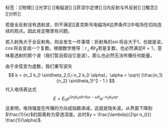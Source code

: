 标签：[[物理]] [[光学]] [[电磁波]] [[菲涅尔定律]] [[内反射与外反射]] [[概念]] [[分析]]

若是全反射没有透射波，则不满足[[麦克斯韦电磁场#边界条件]]中电场在切向连续的观点。因此肯定哪里有问题。

若入射角大于全反射角，则会发生一件事情：折射角的$\sin$将会大于1，也就是说，$\cos$将会变成一个复数。根据数学推导：$r_{\perp}和r_{\parallel}$若是复数，也必然满足$R = 1$，意味着透射的那个波（我们暂且假设它是波），那么也必然无法传播任何能量。

由于余弦变为虚数，我们重写波矢
$$
k = (n_2 k_0 \sin\theta_2,0,i n_2 k_0 \alpha)，\alpha = \sqrt{ (\frac{n_1}{n_2} \sin\theta_1)^2 - 1 }
$$
代入电场表达式
$$
E = E_0 e^{i(n_1 k_0 \sin\theta_1 x - \omega t)} e^{-n_2 k_0 \alpha z}
$$
这表明，电场强度在传播的方向成指数递减，这就是隐失波。从界面下降到$\frac{1}{e}$的距离称为穿透深度。此时$y = \frac{\lambda}{2\pi n_{t}} \frac{1}{\alpha}$. 